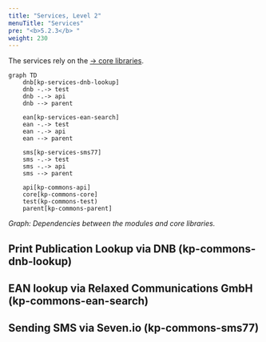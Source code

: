 ```yaml
---
title: "Services, Level 2"
menuTitle: "Services"
pre: "<b>5.2.3</b> "
weight: 230
---
```


The services rely on the [→ core libraries](/05_buildingblocks/02_1_core/).

```mermaid
graph TD
    dnb[kp-services-dnb-lookup]
    dnb -.-> test
    dnb -.-> api
    dnb --> parent

    ean[kp-services-ean-search]
    ean -.-> test
    ean -.-> api
    ean --> parent

    sms[kp-services-sms77]
    sms -.-> test
    sms -.-> api
    sms --> parent

    api[kp-commons-api]
    core[kp-commons-core]
    test(kp-commons-test)
    parent[kp-commons-parent]
```

*Graph: Dependencies between the modules and core libraries.*

## Print Publication Lookup via DNB (kp-commons-dnb-lookup)

## EAN lookup via Relaxed Communications GmbH (kp-commons-ean-search)

## Sending SMS via Seven.io (kp-commons-sms77)
